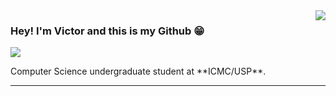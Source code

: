 <img align='right' src="https://github-readme-stats.vercel.app/api?username=VictorHenrique&show_icons=true&title_color=783c00&text_color=af552e&icon_color=783c00&bg_color=f8efd4&cache_seconds=2300">

### Hey! I'm Victor and this is my Github 😁

<img src="https://img.shields.io/static/v1?label=Overview&message=VictorHenrique&color=f8efd4&style=for-the-badge&logo=GitHub">

<p> Computer Science undergraduate student at **ICMC/USP**.</p>

<hr>
